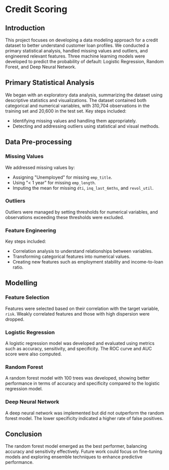 # Credit Scoring

## Introduction
This project focuses on developing a data modeling approach for a credit dataset to better understand customer loan profiles. We conducted a primary statistical analysis, handled missing values and outliers, and engineered relevant features. Three machine learning models were developed to predict the probability of default: Logistic Regression, Random Forest, and Deep Neural Network.

## Primary Statistical Analysis
We began with an exploratory data analysis, summarizing the dataset using descriptive statistics and visualizations. The dataset contained both categorical and numerical variables, with 310,704 observations in the training set and 20,600 in the test set. Key steps included:
- Identifying missing values and handling them appropriately.
- Detecting and addressing outliers using statistical and visual methods.

## Data Pre-processing
### Missing Values
We addressed missing values by:
- Assigning "Unemployed" for missing `emp_title`.
- Using "< 1 year" for missing `emp_length`.
- Imputing the mean for missing `dti`, `inq_last_6mths`, and `revol_util`.

### Outliers
Outliers were managed by setting thresholds for numerical variables, and observations exceeding these thresholds were excluded.

### Feature Engineering
Key steps included:
- Correlation analysis to understand relationships between variables.
- Transforming categorical features into numerical values.
- Creating new features such as employment stability and income-to-loan ratio.

## Modelling
### Feature Selection
Features were selected based on their correlation with the target variable, `risk`. Weakly correlated features and those with high dispersion were dropped.

### Logistic Regression
A logistic regression model was developed and evaluated using metrics such as accuracy, sensitivity, and specificity. The ROC curve and AUC score were also computed.

### Random Forest
A random forest model with 100 trees was developed, showing better performance in terms of accuracy and specificity compared to the logistic regression model.

### Deep Neural Network
A deep neural network was implemented but did not outperform the random forest model. The lower specificity indicated a higher rate of false positives.

## Conclusion
The random forest model emerged as the best performer, balancing accuracy and sensitivity effectively. Future work could focus on fine-tuning models and exploring ensemble techniques to enhance predictive performance.
